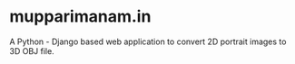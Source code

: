 # mupparimanam.in
A Python - Django based web application to convert 2D portrait images to 3D OBJ file.
